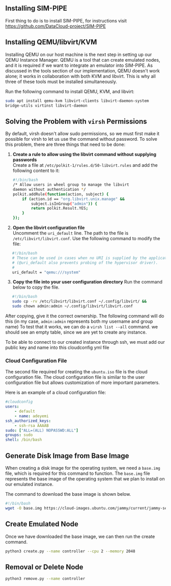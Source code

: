 ## Installing SIM-PIPE

First thing to do is to install SIM-PIPE, for instructions visit https://github.com/DataCloud-project/SIM-PIPE

## Installing QEMU/libvirt/KVM

Installing QEMU on our host machine is the next step in setting up our QEMU Instance Manager. QEMU is a tool that can create emulated nodes, and it is required if we want to integrate an emulator into SIM-PIPE. 
As discussed in the tools section of our implementation, 
QEMU doesn't work alone; it works in collaboration with both KVM and libvirt. 
This is why all three of these tools must be installed simultaneously.

Run the following command to install QEMU, KVM, and libvirt:

```bash
sudo apt install qemu-kvm libvirt-clients libvirt-daemon-system 
bridge-utils virtinst libvirt-daemon
```
## Solving the Problem with `virsh` Permissions
By default, virsh doesn't allow sudo permissions, so we must first make it possible
for virsh to let us use the command without password. 
To solve this problem, there are three things that need to be done:
1. **Create a rule to allow using the libvirt command without supplying passwords**  
  Create a file at `/etc/polkit-1/rules.d/50-libvirt.rules` and add the following content to it:

   ```bash
   #!/bin/bash
   /* Allow users in wheel group to manage the libvirt
   daemon without authentication */
   polkit.addRule(function(action, subject) {
       if (action.id == "org.libvirt.unix.manage" &&
           subject.isInGroup("admin")) {
           return polkit.Result.YES;
       }
   });
   ```
 
2. **Open the libvirt configuration file**  
Uncomment the `uri_default` line. The path to the file is `/etc/libvirt/libvirt.conf`. Use the following command to modify the file:
```bash
   #!/bin/bash
   # These can be used in cases when no URI is supplied by the application
   # (@uri_default also prevents probing of the hypervisor driver).
   #
   uri_default = "qemu:///system"
```
3. **Copy the file into your user configuration directory**
   Run the command below to copy the file.
```bash
   #!/bin/bash
   sudo cp -rv /etc/libvirt/libvirt.conf ~/.config/libvirt/ &&
   sudo chown admin:admin ~/.config/libvirt/libvirt.conf
```
 After copying, give it the correct ownership. The following command will do this (in my case, `admin:admin` represents both my username and group name)
To test that it works, we can do a `virsh list --all` command. we should see an empty table, since we are yet to create any instance.

To be able to connect to our created instance through ssh, we must add our public key and name into this cloudconfig yml file

### Cloud Configuration File
The second file required for creating the `ubuntu.iso` file is the cloud configuration file. The cloud configuration file is similar to the user configuration file but allows customization of more important parameters.

Here is an example of a cloud configuration file:

```yaml
#cloudconfig
users:
    - default
    - name: adeyemi
ssh_authorized_keys:
    - ssh-rsa AAAAB 
sudo: ["ALL=(ALL) NOPASSWD:ALL"]
groups: sudo
shell: /bin/bash
```

 ## Generate Disk Image from Base Image


When creating a disk image for the operating system, we need a `base.img` file, which is required for this command to function. The `base.img` file represents the base image of the operating system that we plan to install on our emulated instance. 

The command to download the base image is shown below.

```bash
#!/bin/bash
wget -O base.img https://cloud-images.ubuntu.com/jammy/current/jammy-server-cloudimg-amd64.img
```
 ## Create Emulated Node

Once we have downloaded the base image, we can then run the create command.
```bash
python3 create.py --name controller --cpu 2 --memory 2048
```

 ## Removal or Delete Node
```bash
python3 remove.py --name controller
```
